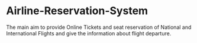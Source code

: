 # Airline-Reservation-System
The main aim to provide Online Tickets and seat reservation of National and International Flights and give the information about flight departure.
